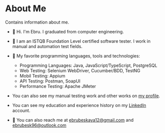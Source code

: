 # About Me 
Contains information about me.

- 🌺 Hi. I'm Ebru. I graduated from computer engineering. 
- 👀 I am an ISTQB Foundation Level certified software tester. I work in manual and automation test fields.
- 💞️ My favorite programming languages, tools and technologies:
   - Programming Languages: Java, JavaScript/TypeScript, PostgreSQL
   - Web Testing: Selenium WebDriver, Cucumber/BDD, TestNG
   - Mobil Testing: Appium
   - API Testing: Postman, SoapUI
   - Performance Testing: Apache JMeter
- You can also see my manual testing work and other works on [my profile](https://github.com/ebrubeskaya).
- You can see my education and experience history on my [LinkedIn](https://www.linkedin.com/in/ebru-be%C5%9Fkaya-18421b251/) account.

- 💌 You can also reach me at ebrubeskaya12@gmail.com and ebrubesk96@outlook.com
